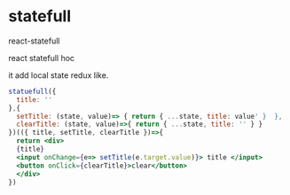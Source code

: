 # statefull
react-statefull

react statefull hoc


it add local state redux like.
```jsx
statuefull({
  title: ''
},{
  setTitle: (state, value)=> { return { ...state, title: value' }  },
  clearTitle: (state, value)=>{ return { ...state, title: '' } }
})(({ title, setTitle, clearTitle })=>{
  return <div>
  {title}
  <input onChange={e=> setTitle(e.target.value)}> title </input>
  <button onClick={clearTitle}>clear</button>
  </div>
})  
```
